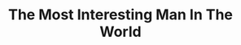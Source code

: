 ---
layout: post
title:  "The Most Interesting Man In The World"
categories: meme-template
template_id: 2
---